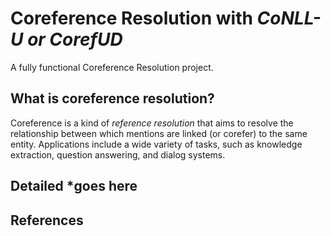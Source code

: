 # Coreference Resolution with *CoNLL-U or CorefUD*
A fully functional Coreference Resolution project.
## What is coreference resolution?
Coreference is a kind of *reference resolution* that aims to resolve the relationship between which mentions are linked (or corefer) to the same entity. Applications include a wide variety of tasks, such as knowledge extraction, question answering, and dialog systems.
## Detailed *goes here
## References
[Multilingual]: https://aclanthology.org/2023.crac-sharedtask.1.pdf
[1]: [https://aclanthology.org/2023.crac-sharedtask.1.pdf][Multilingual]



